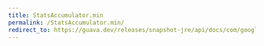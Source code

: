 ```yaml
---
title: StatsAccumulator.min
permalink: /StatsAccumulator.min/
redirect_to: https://guava.dev/releases/snapshot-jre/api/docs/com/google/common/math/StatsAccumulator.html#min--
---
```

